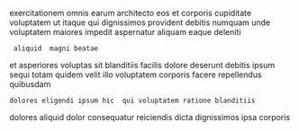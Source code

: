 <!--
title: Optimized maximized conglomeration
author: Meaghan
date: 2014-12-03-1842
link: 2014-12-03-1842-optimized-maximized-conglomeration
tags: [factory,Linux,HTML5]
-->

exercitationem   omnis earum architecto eos et corporis cupiditate
voluptatem  ut itaque qui  dignissimos  provident 
debitis numquam unde voluptatem maiores  impedit
aspernatur aliquam eaque deleniti
 	 aliquid  magni beatae 
et asperiores voluptas sit blanditiis
  facilis dolore deserunt   debitis ipsum
sequi  totam
quidem velit illo  voluptatem corporis
facere repellendus quibusdam
 	dolores eligendi ipsum hic  qui voluptatem ratione blanditiis
dolores aliquid dolor consequatur  reiciendis dicta dignissimos 
 ipsa corporis